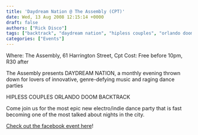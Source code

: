 ```yaml
---
title: 'Daydream Nation @ The Assembly (CPT)'
date: Wed, 13 Aug 2008 12:15:14 +0000
draft: false
authors: ["Rick Disco"]
tags: ["backtrack", "daydream nation", "hipless couples", "orlando doom", "the assembly"]
categories: ["Events"]
---
```


Where: The Assembly, 61 Harrington Street, Cpt Cost: Free before 10pm, R30 after

The Assembly presents DAYDREAM NATION, a monthly evening thrown down for lovers of innovative, genre-defying music and raging dance parties

HIPLESS COUPLES ORLANDO DOOM BACKTRACK

Come join us for the most epic new electro/indie dance party that is fast becoming one of the most talked about nights in the city.

[Check out the facebook event here](http://www.new.facebook.com/event.php?eid=36064138736 "Facebook Event")!